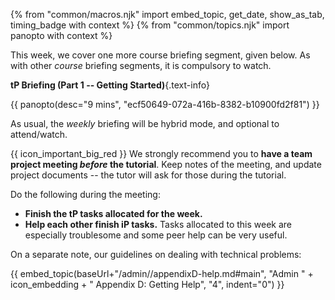{% from "common/macros.njk" import embed_topic, get_date, show_as_tab, timing_badge with context %}
{% from "common/topics.njk" import  panopto with context %}

<panel type="info" header="##### ==[MUST-WATCH]== Course Briefing Segment - tP (8 minutes)" expanded >

This week, we cover one more course briefing segment, given below. As with other _course_ briefing segments, it is compulsory to watch.

****tP Briefing (Part 1 -- Getting Started)****{.text-info}

{{ panopto(desc="9 mins", "ecf50649-072a-416b-8382-b10900fd2f81") }}


As usual, the _weekly_ briefing will be hybrid mode, and optional to attend/watch.
</panel>
<p/>

<box dismissible>

{{ icon_important_big_red }} We strongly recommend you to **have a team project meeting _before_ the tutorial**. Keep notes of the meeting, and update project documents -- the tutor will ask for those during the tutorial.

Do the following during the meeting:
* **Finish the tP tasks allocated for the week.**
* **Help each other finish iP tasks.** Tasks allocated to this week are especially troublesome and some peer help can be very useful.<br>

On a separate note, our guidelines on dealing with technical problems:

{{ embed_topic(baseUrl+"/admin//appendixD-help.md#main", "Admin " + icon_embedding + " Appendix D: Getting Help", "4", indent="0") }}
</box>
